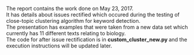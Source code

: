 
The report contains the work done on May 23, 2017. <br>
It has details about issues rectified which occured during the testing of close-topic clustering algorithm for keyword detection. <br>
The presentation has examples that were taken from a new data set which currently has 11 different texts relating to biology. <br> 
The code for after issue rectification is in <b> custom_cluster_new.py </b> and the execution instructions will be updated later. <br>
